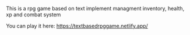 This is a rpg game based on text
implement managment inventory, health, xp and combat system

You can play it here:
https://textbasedrpggame.netlify.app/
